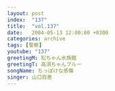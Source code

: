 ```yaml
---
layout: post
index:  "137"
title:  "vol.137"
date:   2004-05-13 12:00:00 +0300
categories: archive
tags: [警察]
youtube: "137"
greetingM: 松ちゃん水族館
greetingT: 高須ちゃんブルー
songName: ちっぽけな感傷
singer: 山口百恵
---
```

